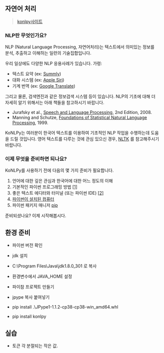 ## 자연어 처리

> [konlpy사이트](https://konlpy.org/ko/latest/)

### NLP란 무엇인가요?

NLP (Natural Language Processing, 자연어처리)는 텍스트에서 의미있는 정보를 분석, 추출하고 이해하는 일련의 기술집합입니다.

우리 일상에도 다양한 NLP 응용사례가 있습니다. 가령:

- 텍스트 요약 (ex: [Summly](http://www.summly.com/index.html))
- 대화 시스템 (ex: [Apple Siri](https://www.apple.com/ios/siri/))
- 기계 번역 (ex: [Google Translate](http://translate.google.com/))

그리고 물론, 검색엔진과 같은 정보검색 시스템 등이 있습니다. NLP의 기초에 대해 더 자세히 알기 위해서는 아래 책들을 참고하시기 바랍니다.

- Jurafsky et al., [Speech and Language Processing](https://www.goodreads.com/book/show/908048), 2nd Edition, 2008.
- Manning and Schutze, [Foundations of Statistical Natural Language Processing](https://www.goodreads.com/book/show/776349), 1999.

KoNLPy는 여러분이 한국어 텍스트를 이용하여 기초적인 NLP 작업을 수행하는데 도움을 드릴 것입니다. 영어 텍스트를 다루는 것에 관심 있으신 경우, [NLTK](http://nltk.org/) 를 참고해주시기 바랍니다.

### 이제 무엇을 준비하면 되나요?

KoNLPy를 사용하기 전에 다음의 몇 가지 준비가 필요합니다.

1. 언어에 대한 깊은 관심과 한국어에 대한 어느 정도의 이해
2. 기본적인 파이썬 프로그래밍 방법 [[1\]](https://konlpy.org/ko/latest/start/#id3)
3. 좋은 텍스트 에디터와 터미널 (또는 파이썬 IDE) [[2\]](https://konlpy.org/ko/latest/start/#id4)
4. [파이썬이 설치된 컴퓨터](https://wiki.python.org/moin/BeginnersGuide/Download)
5. 파이썬 패키지 매니저 [pip](https://pypi.python.org/pypi/pip)

준비되셨나요? 이제 시작해봅시다.



## 환경 준비

* 파이썬 버전 확인
* jdk 설치
* C:\Program Files\Java\jdk1.8.0_301 로 복사
* 환경변수에서 JAVA_HOME 설정

* 파이참 프로젝트 만들기
* jpype 복사 붙여넣기
* pip install .\JPype1-1.1.2-cp38-cp38-win_amd64.whl
* pip install konlpy

## 실습

* 토큰 각 분절되는 작은 값.
